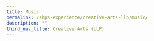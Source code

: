 ```yaml
---
title: Music
permalink: /zhps-experience/creative-arts-llp/music/
description: ""
third_nav_title: Creative Arts (LLP)
---
```

